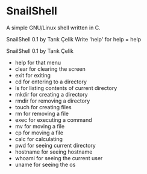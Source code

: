 # SnailShell
A simple GNU/Linux shell written in C.


SnailShell 0.1 by Tarık Çelik
Write 'help' for help
= help

SnailShell 0.1 by Tarık Çelik
 * help for that menu
 * clear for clearing the screen
 * exit for exiting
 * cd <path> for entering to a directory
 * ls for listing contents of current directory
 * mkdir <dirname> for creating a directory
 * rmdir <dirname> for removing a directory
 * touch <filename> for creating files
 * rm <filename> for removing a file
 * exec <command> for executing a command
 * mv <filename> <new location > for moving a file
 * cp <filename> <newfile> for moving a file
 * calc <operation> for calculating
 * pwd for seeing current directory
 * hostname for seeing hostname
 * whoami for seeing the current user
 * uname for  seeing the os
